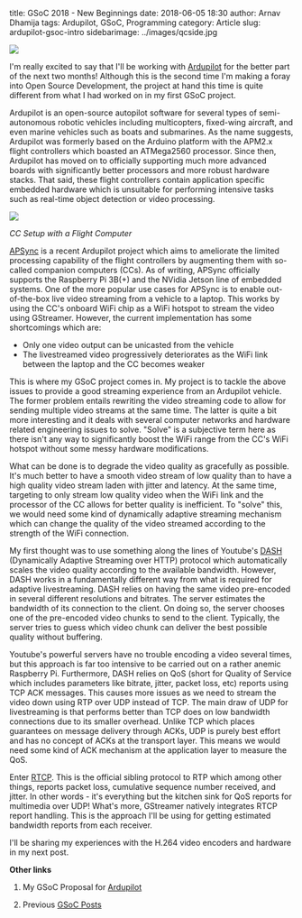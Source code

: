 title: GSoC 2018 - New Beginnings
date: 2018-06-05 18:30
author: Arnav Dhamija
tags: Ardupilot, GSoC, Programming
category: Article
slug: ardupilot-gsoc-intro
sidebarimage: ../images/qcside.jpg

![]({filename}/images/ardupilot_logo.jpg)

I'm really excited to say that I'll be working with [Ardupilot](ardupilot.org) for the better part of the next two months! Although this is the second time I'm making a foray into Open Source Development, the project at hand this time is quite different from what I had worked on in my first GSoC project.

Ardupilot is an open-source autopilot software for several types of semi-autonomous robotic vehicles including multicopters, fixed-wing aircraft, and even marine vehicles such as boats and submarines. As the name suggests, Ardupilot was formerly based on the Arduino platform with the APM2.x flight controllers which boasted an ATMega2560 processor. Since then, Ardupilot has moved on to officially supporting much more advanced boards with significantly better processors and more robust hardware stacks. That said, these flight controllers contain application specific embedded hardware which is unsuitable for performing intensive tasks such as real-time object detection or video processing.

![]({filename}/images/apsync-configurator.png)

*CC Setup with a Flight Computer*

[APSync](http://ardupilot.org/dev/docs/apsync-intro.html) is a recent Ardupilot project which aims to ameliorate the limited processing capability of the flight controllers by augmenting them with so-called companion computers (CCs). As of writing, APSync officially supports the Raspberry Pi 3B(+) and the NVidia Jetson line of embedded systems. One of the more popular use cases for APSync is to enable out-of-the-box live video streaming from a vehicle to a laptop. This works by using the CC's onboard WiFi chip as a WiFi hotspot to stream the video using GStreamer. However, the current implementation has some shortcomings which are:

* Only one video output can be unicasted from the vehicle
* The livestreamed video progressively deteriorates as the WiFi link between the laptop and the CC becomes weaker

This is where my GSoC project comes in. My project is to tackle the above issues to provide a good streaming experience from an Ardupilot vehicle. The former problem entails rewriting the video streaming code to allow for sending multiple video streams at the same time. The latter is quite a bit more interesting and it deals with several computer networks and hardware related engineering issues to solve. "Solve" is a subjective term here as there isn't any way to significantly boost the WiFi range from the CC's WiFi hotspot without some messy hardware modifications.

What can be done is to degrade the video quality as gracefully as possible. It's much better to have a smooth video stream of low quality than to have a high quality video stream laden with jitter and latency. At the same time, targeting to only stream low quality video when the WiFi link and the processor of the CC allows for better quality is inefficient. To "solve" this, we would need some kind of dynamically adaptive streaming mechanism which can change the quality of the video streamed according to the strength of the WiFi connection.

My first thought was to use something along the lines of Youtube's [DASH](https://en.wikipedia.org/wiki/Dynamic_Adaptive_Streaming_over_HTTP
) (Dynamically Adaptive Streaming over HTTP) protocol which automatically scales the video quality according to the available bandwidth. However, DASH works in a fundamentally different way from what is required for adaptive livestreaming. DASH relies on having the same video pre-encoded in several different resolutions and bitrates. The server estimates the bandwidth of its connection to the client. On doing so, the server chooses one of the pre-encoded video chunks to send to the client. Typically, the server tries to guess which video chunk can deliver the best possible quality without buffering.

Youtube's powerful servers have no trouble encoding a video several times, but this approach is far too intensive to be carried out on a rather anemic Raspberry Pi. Furthermore, DASH relies on QoS (short for Quality of Service which includes parameters like bitrate, jitter, packet loss, etc) reports using TCP ACK messages. This causes more issues as we need to stream the video down using RTP over UDP instead of TCP. The main draw of UDP for livestreaming is that performs  better than TCP does on low bandwidth connections due to its smaller overhead. Unlike TCP which places guarantees on message delivery through ACKs, UDP is purely best effort and has no concept of ACKs at the transport layer. This means we would need some kind of ACK mechanism at the application layer to measure the QoS.

Enter [RTCP](https://tools.ietf.org/html/rfc3550). This is the official sibling protocol to RTP which among other things, reports packet loss, cumulative sequence number received, and jitter. In other words - it's everything but the kitchen sink for QoS reports for multimedia over UDP! What's more, GStreamer natively integrates RTCP report handling. This is the approach I'll be using for getting estimated bandwidth reports from each receiver.

I'll be sharing my experiences with the H.264 video encoders and hardware in my next post.

**Other links**

1) My GSoC Proposal for [Ardupilot](https://docs.google.com/document/d/17iZgdBqVHGa-ny3XQ73sAKmYxeUcWsS3eeeKzBS8F4s/edit?usp=sharing)

2) Previous [GSoC Posts](http://arnavdhamija.com/blog/tag/gsoc.html)